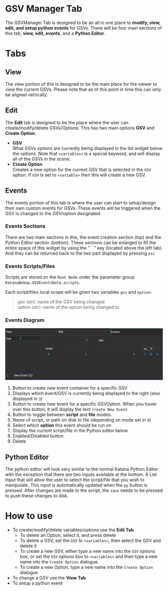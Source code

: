 # GSV Manager Tab
The GSVManager Tab is designed to be an all in one place to **modify, view,
edit, and setup python events** for GSVs.  There will be four main sections
of this tab, **view, edit, events**, and a **Python Editor**.

# Tabs

## View
The view portion of this is designed to be the main place for the viewer
to view the current GSVs.  Please note that as of this point in time this
can only be aligned vertically.

## Edit
The **Edit** tab is designed to be the place where the user can create/modify/delete GSVs/Options.
This has two main options **GSV** and **Create Option**. <br />
  - **GSV** <br />
        What GSVs options are currently being displayed in the list widget below the options.
        Note that `<variables>` is a special keyword, and will display all of the GSVs in the scene.
  - **Create Option** <br />
        Creates a new option for the current GSV that is selected in the `GSV` option.  If `GSV` is
        set to `<variable>` then this will create a new GSV.

## **Events** <br />
The events portion of this tab is where the user can start to setup/design their own custom
events for GSVs.  These events will be triggered when the GSV is changed to the GSV/option designated.

### Events Sections
There are two main sections in this, the event creation section (top) and the Python Editor section
(bottom). These sections can be enlarged to fill the entire space of this widget by using the " **\`** "
key (located above the left tab).  And they can be returned back to the two part displayed by pressing `esc`

### Events Scripts/Files
Scripts are stored on the `Root Node` under the parameter group `KatanaBebop.GSVEventsData.scripts`.

Each script/files local scope will be given two variables `gsv` and `option`:
> gsv (str): name of the GSV being changed <br />
> option (str): name of the option being changed to


### Events Diagram
![](GSVManager.png)
1. Button to create new event container for a specific GSV
2. Displays which event/GSV is currently being displayed to the right (also displayed in `3`)
3. Button to create new event for a specific GSVOption.  When you hover over this button, it
    will display the text `Create New Event`
4. Button to toggle between **script** and **file** modes.
5. Name of script, or path on disk to file (depending on mode set in `4`)
6. Select which **option** this event should be run on
7. Display the current script/file in the Python editor below
8. Enabled/Disabled button
9. Delete

## Python Editor
The python editor will look very similar to the normal Katana Python Editor with the exception
that there are two inputs available at the bottom.  A List Input that will allow the user to select
the script/file that you wish to manipulate.  This input is automatically updated when the `py` button
is pressed.  After changes are made to the script, the `save` needs to be pressed to push these changes
to disk.

# How to use
- To create/modify/delete variables/options use the **Edit Tab**
  - To delete an Option, select it, and press delete
  - To delete a GSV, set the `GSV` to `<variables>`, then select the GSV and delete it
  - To create a new GSV, either type a new name into the `GSV` options box, or set the
    `GSV` options box to `<variables>` and then type a new name into the `Create Option` dialogue.
  - To create a new Option, type a new name into the `Create Option` dialogue
- To change a GSV use the **View Tab**
- To setup a python event